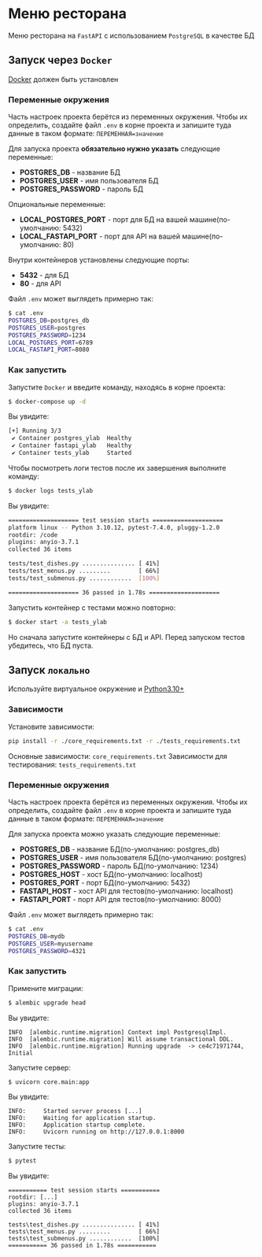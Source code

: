 # Меню ресторана
Меню ресторана на `FastAPI` с использованием `PostgreSQL` в качестве БД

## Запуск через `Docker`
[Docker](https://www.docker.com/) должен быть установлен

### Переменные окружения
Часть настроек проекта берётся из переменных окружения. Чтобы их определить, создайте файл `.env` в корне проекта и запишите туда данные в таком формате: `ПЕРЕМЕННАЯ=значение`

Для запуска проекта **обязательно нужно указать** следующие переменные:
- **POSTGRES_DB** - название БД
- **POSTGRES_USER** - имя пользователя БД 
- **POSTGRES_PASSWORD** - пароль БД

Опциональные переменные:
- **LOCAL_POSTGRES_PORT** - порт для БД на вашей машине(по-умолчанию: 5432)
- **LOCAL_FASTAPI_PORT** - порт для API на вашей машине(по-умолчанию: 80)

Внутри контейнеров установлены следующие порты:
- **5432** - для БД
- **80** - для API

Файл `.env` может выглядеть примерно так:

```bash
$ cat .env
POSTGRES_DB=postgres_db
POSTGRES_USER=postgres
POSTGRES_PASSWORD=1234
LOCAL_POSTGRES_PORT=6789
LOCAL_FASTAPI_PORT=8080
```

### Как запустить
Запустите `Docker` и введите команду, находясь в корне проекта:

```bash
$ docker-compose up -d
```

Вы увидите:

```bash
[+] Running 3/3
 ✔ Container postgres_ylab  Healthy
 ✔ Container fastapi_ylab   Healthy
 ✔ Container tests_ylab     Started
```

Чтобы посмотреть логи тестов после их завершения выполните команду:

```bash
$ docker logs tests_ylab
```

Вы увидите:

```bash
==================== test session starts ====================
platform linux -- Python 3.10.12, pytest-7.4.0, pluggy-1.2.0
rootdir: /code
plugins: anyio-3.7.1
collected 36 items

tests/test_dishes.py ............... [ 41%]
tests/test_menus.py .........        [ 66%]
tests/test_submenus.py ............  [100%]

==================== 36 passed in 1.78s ====================
```

Запустить контейнер с тестами можно повторно:

```bash
$ docker start -a tests_ylab
```

Но сначала запустите контейнеры с БД и API.
Перед запуском тестов убедитесь, что БД пуста.


## Запуск `локально`
Используйте виртуальное окружение и [Python3.10+](https://www.python.org/downloads/)

### Зависимости
Установите зависимости:

```bash
pip install -r ./core_requirements.txt -r ./tests_requirements.txt
```

Основные зависимости: `core_requirements.txt`
Зависимости для тестирования: `tests_requirements.txt`

### Переменные окружения
Часть настроек проекта берётся из переменных окружения. Чтобы их определить, создайте файл `.env` в корне проекта и запишите туда данные в таком формате: `ПЕРЕМЕННАЯ=значение`

Для запуска проекта можно указать следующие переменные:
- **POSTGRES_DB** - название БД(по-умолчанию: postgres_db)
- **POSTGRES_USER** - имя пользователя БД(по-умолчанию: postgres)
- **POSTGRES_PASSWORD** - пароль БД(по-умолчанию: 1234)
- **POSTGRES_HOST** - хост БД(по-умолчанию: localhost)
- **POSTGRES_PORT** - порт БД(по-умолчанию: 5432)
- **FASTAPI_HOST** - хост API для тестов(по-умолчанию: localhost)
- **FASTAPI_PORT** - порт API для тестов(по-умолчанию: 8000)

Файл `.env` может выглядеть примерно так:

```bash
$ cat .env
POSTGRES_DB=mydb
POSTGRES_USER=myusername
POSTGRES_PASSWORD=4321
```

### Как запустить
Примените миграции:

```bash
$ alembic upgrade head
```

Вы увидите:
```
INFO  [alembic.runtime.migration] Context impl PostgresqlImpl.
INFO  [alembic.runtime.migration] Will assume transactional DDL.
INFO  [alembic.runtime.migration] Running upgrade  -> ce4c71971744, Initial
```

Запустите сервер:

```bash
$ uvicorn core.main:app
```

Вы увидите:
```
INFO:     Started server process [...]
INFO:     Waiting for application startup.
INFO:     Application startup complete.
INFO:     Uvicorn running on http://127.0.0.1:8000
```

Запустите тесты:

```bash
$ pytest
```

Вы увидите:
```
=========== test session starts ===========
rootdir: [...]
plugins: anyio-3.7.1
collected 36 items

tests\test_dishes.py ............... [ 41%] 
tests\test_menus.py .........        [ 66%] 
tests\test_submenus.py ............  [100%] 
=========== 36 passed in 1.78s ===========
```